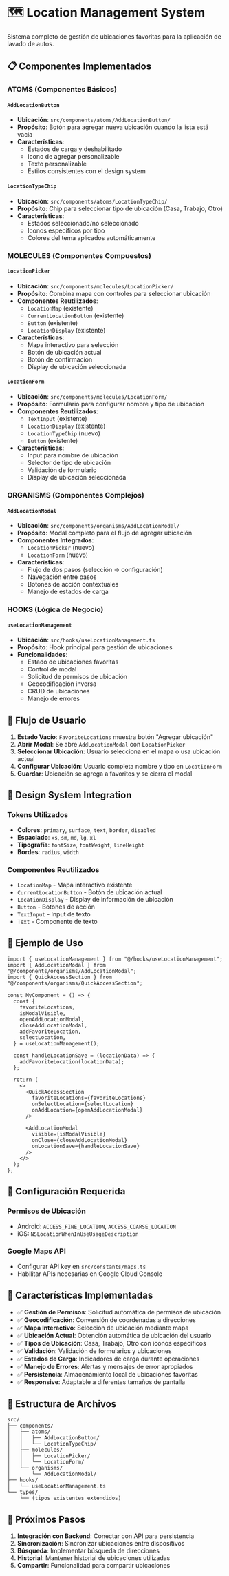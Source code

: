 # 🗺️ Location Management System

Sistema completo de gestión de ubicaciones favoritas para la aplicación de lavado de autos.

## 📋 Componentes Implementados

### **ATOMS (Componentes Básicos)**

#### `AddLocationButton`

- **Ubicación**: `src/components/atoms/AddLocationButton/`
- **Propósito**: Botón para agregar nueva ubicación cuando la lista está vacía
- **Características**:
  - Estados de carga y deshabilitado
  - Icono de agregar personalizable
  - Texto personalizable
  - Estilos consistentes con el design system

#### `LocationTypeChip`

- **Ubicación**: `src/components/atoms/LocationTypeChip/`
- **Propósito**: Chip para seleccionar tipo de ubicación (Casa, Trabajo, Otro)
- **Características**:
  - Estados seleccionado/no seleccionado
  - Iconos específicos por tipo
  - Colores del tema aplicados automáticamente

### **MOLECULES (Componentes Compuestos)**

#### `LocationPicker`

- **Ubicación**: `src/components/molecules/LocationPicker/`
- **Propósito**: Combina mapa con controles para seleccionar ubicación
- **Componentes Reutilizados**:
  - `LocationMap` (existente)
  - `CurrentLocationButton` (existente)
  - `Button` (existente)
  - `LocationDisplay` (existente)
- **Características**:
  - Mapa interactivo para selección
  - Botón de ubicación actual
  - Botón de confirmación
  - Display de ubicación seleccionada

#### `LocationForm`

- **Ubicación**: `src/components/molecules/LocationForm/`
- **Propósito**: Formulario para configurar nombre y tipo de ubicación
- **Componentes Reutilizados**:
  - `TextInput` (existente)
  - `LocationDisplay` (existente)
  - `LocationTypeChip` (nuevo)
  - `Button` (existente)
- **Características**:
  - Input para nombre de ubicación
  - Selector de tipo de ubicación
  - Validación de formulario
  - Display de ubicación seleccionada

### **ORGANISMS (Componentes Complejos)**

#### `AddLocationModal`

- **Ubicación**: `src/components/organisms/AddLocationModal/`
- **Propósito**: Modal completo para el flujo de agregar ubicación
- **Componentes Integrados**:
  - `LocationPicker` (nuevo)
  - `LocationForm` (nuevo)
- **Características**:
  - Flujo de dos pasos (selección → configuración)
  - Navegación entre pasos
  - Botones de acción contextuales
  - Manejo de estados de carga

### **HOOKS (Lógica de Negocio)**

#### `useLocationManagement`

- **Ubicación**: `src/hooks/useLocationManagement.ts`
- **Propósito**: Hook principal para gestión de ubicaciones
- **Funcionalidades**:
  - Estado de ubicaciones favoritas
  - Control de modal
  - Solicitud de permisos de ubicación
  - Geocodificación inversa
  - CRUD de ubicaciones
  - Manejo de errores

## 🔄 Flujo de Usuario

1. **Estado Vacío**: `FavoriteLocations` muestra botón "Agregar ubicación"
2. **Abrir Modal**: Se abre `AddLocationModal` con `LocationPicker`
3. **Seleccionar Ubicación**: Usuario selecciona en el mapa o usa ubicación actual
4. **Configurar Ubicación**: Usuario completa nombre y tipo en `LocationForm`
5. **Guardar**: Ubicación se agrega a favoritos y se cierra el modal

## 🎨 Design System Integration

### **Tokens Utilizados**

- **Colores**: `primary`, `surface`, `text`, `border`, `disabled`
- **Espaciado**: `xs`, `sm`, `md`, `lg`, `xl`
- **Tipografía**: `fontSize`, `fontWeight`, `lineHeight`
- **Bordes**: `radius`, `width`

### **Componentes Reutilizados**

- `LocationMap` - Mapa interactivo existente
- `CurrentLocationButton` - Botón de ubicación actual
- `LocationDisplay` - Display de información de ubicación
- `Button` - Botones de acción
- `TextInput` - Input de texto
- `Text` - Componente de texto

## 📱 Ejemplo de Uso

```tsx
import { useLocationManagement } from "@/hooks/useLocationManagement";
import { AddLocationModal } from "@/components/organisms/AddLocationModal";
import { QuickAccessSection } from "@/components/organisms/QuickAccessSection";

const MyComponent = () => {
  const {
    favoriteLocations,
    isModalVisible,
    openAddLocationModal,
    closeAddLocationModal,
    addFavoriteLocation,
    selectLocation,
  } = useLocationManagement();

  const handleLocationSave = (locationData) => {
    addFavoriteLocation(locationData);
  };

  return (
    <>
      <QuickAccessSection
        favoriteLocations={favoriteLocations}
        onSelectLocation={selectLocation}
        onAddLocation={openAddLocationModal}
      />

      <AddLocationModal
        visible={isModalVisible}
        onClose={closeAddLocationModal}
        onLocationSave={handleLocationSave}
      />
    </>
  );
};
```

## 🔧 Configuración Requerida

### **Permisos de Ubicación**

- Android: `ACCESS_FINE_LOCATION`, `ACCESS_COARSE_LOCATION`
- iOS: `NSLocationWhenInUseUsageDescription`

### **Google Maps API**

- Configurar API key en `src/constants/maps.ts`
- Habilitar APIs necesarias en Google Cloud Console

## 🚀 Características Implementadas

- ✅ **Gestión de Permisos**: Solicitud automática de permisos de ubicación
- ✅ **Geocodificación**: Conversión de coordenadas a direcciones
- ✅ **Mapa Interactivo**: Selección de ubicación mediante mapa
- ✅ **Ubicación Actual**: Obtención automática de ubicación del usuario
- ✅ **Tipos de Ubicación**: Casa, Trabajo, Otro con iconos específicos
- ✅ **Validación**: Validación de formularios y ubicaciones
- ✅ **Estados de Carga**: Indicadores de carga durante operaciones
- ✅ **Manejo de Errores**: Alertas y mensajes de error apropiados
- ✅ **Persistencia**: Almacenamiento local de ubicaciones favoritas
- ✅ **Responsive**: Adaptable a diferentes tamaños de pantalla

## 📁 Estructura de Archivos

```
src/
├── components/
│   ├── atoms/
│   │   ├── AddLocationButton/
│   │   └── LocationTypeChip/
│   ├── molecules/
│   │   ├── LocationPicker/
│   │   └── LocationForm/
│   └── organisms/
│       └── AddLocationModal/
├── hooks/
│   └── useLocationManagement.ts
└── types/
    └── (tipos existentes extendidos)
```

## 🎯 Próximos Pasos

1. **Integración con Backend**: Conectar con API para persistencia
2. **Sincronización**: Sincronizar ubicaciones entre dispositivos
3. **Búsqueda**: Implementar búsqueda de direcciones
4. **Historial**: Mantener historial de ubicaciones utilizadas
5. **Compartir**: Funcionalidad para compartir ubicaciones
